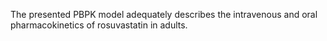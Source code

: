 The presented PBPK model adequately describes the intravenous and oral pharmacokinetics of rosuvastatin in adults.

